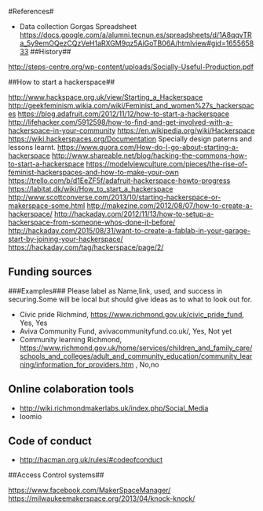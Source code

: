 #References#

* Data collection Gorgas Spreadsheet https://docs.google.com/a/alumni.tecnun.es/spreadsheets/d/1A8qqvTRa_5y9emOQezCQzVeH1aRXGM9qz5AiGoTB06A/htmlview#gid=165565833
##History##

http://steps-centre.org/wp-content/uploads/Socially-Useful-Production.pdf

##How to start a hackerspace##

http://www.hackspace.org.uk/view/Starting_a_Hackerspace 
http://geekfeminism.wikia.com/wiki/Feminist_and_women%27s_hackerspaces
https://blog.adafruit.com/2012/11/12/how-to-start-a-hackerspace 
http://lifehacker.com/5912598/how-to-find-and-get-involved-with-a-hackerspace-in-your-community 
https://en.wikipedia.org/wiki/Hackerspace 
https://wiki.hackerspaces.org/Documentation Specially design paterns and lessons learnt. 
https://www.quora.com/How-do-I-go-about-starting-a-hackerspace 
http://www.shareable.net/blog/hacking-the-commons-how-to-start-a-hackerspace 
https://modelviewculture.com/pieces/the-rise-of-feminist-hackerspaces-and-how-to-make-your-own 
https://trello.com/b/d1EeZF5f/adafruit-hackerspace-howto-progress 
https://labitat.dk/wiki/How_to_start_a_hackerspace 
http://www.scottconverse.com/2013/10/starting-hackerspace-or-makerspace-some.html 
http://makezine.com/2012/08/07/how-to-create-a-hackerspace/ 
http://hackaday.com/2012/11/13/how-to-setup-a-hackerspace-from-someone-whos-done-it-before/ 
http://hackaday.com/2015/08/31/want-to-create-a-fablab-in-your-garage-start-by-joining-your-hackerspace/ 
https://hackaday.com/tag/hackerspace/page/2/ 

## Funding sources ##
###Examples###
Please label as Name,link, used, and success in securing.Some will be local but should give ideas as to what to look out for.

* Civic pride Richmind,  https://www.richmond.gov.uk/civic_pride_fund, Yes, Yes
* Aviva Community Fund, avivacommunityfund.co.uk/, Yes, Not yet
* Community learning Richmond, https://www.richmond.gov.uk/home/services/children_and_family_care/schools_and_colleges/adult_and_community_education/community_learning/information_for_providers.htm , No,no

## Online colaboration tools ##

* http://wiki.richmondmakerlabs.uk/index.php/Social_Media
* loomio

## Code of conduct ##

* http://hacman.org.uk/rules/#codeofconduct 

##Access Control systems##

https://www.facebook.com/MakerSpaceManager/
https://milwaukeemakerspace.org/2013/04/knock-knock/
